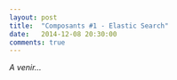 ```yaml
---
layout: post
title:  "Composants #1 - Elastic Search"
date:   2014-12-08 20:30:00
comments: true
---
```


*A venir...*

